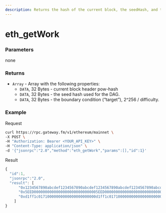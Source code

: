 ```yaml
---
description: Returns the hash of the current block, the seedHash, and the boundary condition to be met (“target”).
---
```


# eth\_getWork

### Parameters

none

### Returns

* `Array` - Array with the following properties:
    * `DATA`, 32 Bytes - current block header pow-hash
    * `DATA`, 32 Bytes - the seed hash used for the DAG.
    * `DATA`, 32 Bytes - the boundary condition (“target”), 2^256 / difficulty.

### **Example**

Request

```bash
curl https://rpc.gateway.fm/v1/ethereum/mainnet \
-X POST \
-H "Authorization: Bearer <YOUR_API_KEY>" \
-H "Content-Type: application/json" \
-d '{"jsonrpc":"2.0","method":"eth_getWork","params":[],"id":1}'
```

Result

```javascript
{
  "id":1,
  "jsonrpc":"2.0",
  "result": [
      "0x1234567890abcdef1234567890abcdef1234567890abcdef1234567890abcdef",
      "0x5EED00000000000000000000000000005EED0000000000000000000000000000",
      "0xd1ff1c01710000000000000000000000d1ff1c01710000000000000000000000"
    ]
}
```

